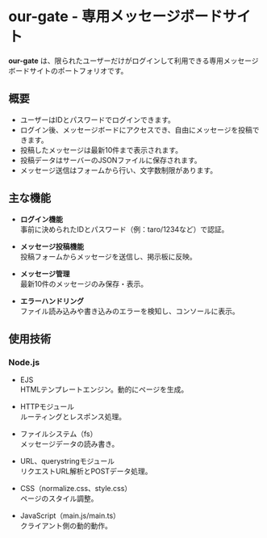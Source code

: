 # our-gate - 専用メッセージボードサイト

**our-gate** は、限られたユーザーだけがログインして利用できる専用メッセージボードサイトのポートフォリオです。

## 概要

- ユーザーはIDとパスワードでログインできます。
- ログイン後、メッセージボードにアクセスでき、自由にメッセージを投稿できます。
- 投稿したメッセージは最新10件まで表示されます。
- 投稿データはサーバーのJSONファイルに保存されます。
- メッセージ送信はフォームから行い、文字数制限があります。

## 主な機能

- **ログイン機能**  
  事前に決められたIDとパスワード（例：taro/1234など）で認証。

- **メッセージ投稿機能**  
  投稿フォームからメッセージを送信し、掲示板に反映。

- **メッセージ管理**  
  最新10件のメッセージのみ保存・表示。

- **エラーハンドリング**  
  ファイル読み込みや書き込みのエラーを検知し、コンソールに表示。

## 使用技術

### Node.js  
- EJS  
  HTMLテンプレートエンジン。動的にページを生成。

- HTTPモジュール  
  ルーティングとレスポンス処理。

- ファイルシステム（fs）  
  メッセージデータの読み書き。

- URL、querystringモジュール  
  リクエストURL解析とPOSTデータ処理。

- CSS（normalize.css、style.css）  
  ページのスタイル調整。

- JavaScript（main.js/main.ts）  
  クライアント側の動的動作。


